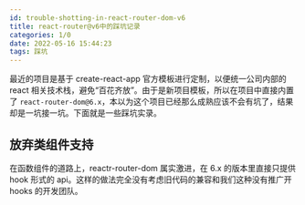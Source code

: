 ```yaml
---
id: trouble-shotting-in-react-router-dom-v6
title: react-router@v6中的踩坑记录
categories: 1/0
date: 2022-05-16 15:44:23
tags: 踩坑
---
```


最近的项目是基于 create-react-app 官方模板进行定制，以便统一公司内部的 react 相关技术栈，避免“百花齐放”。由于是新项目模板，所以在项目中直接内置了 `react-router-dom@6.x`，本以为这个项目已经那么成熟应该不会有坑了，结果却是一坑接一坑。下面就是一些踩坑实录。

## 放弃类组件支持

在函数组件的道路上，reactr-router-dom 属实激进，在 6.x 的版本里直接只提供 hook 形式的 api。这样的做法完全没有考虑旧代码的兼容和我们这种没有推广开 hooks 的开发团队。
